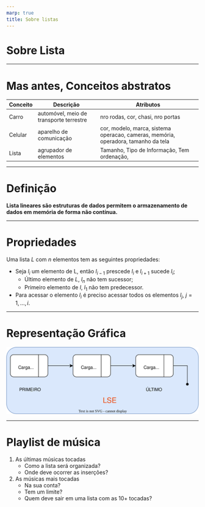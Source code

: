 ```yaml
---
marp: true
title: Sobre listas
---
```

# Sobre Lista

---
# Mas antes, Conceitos abstratos

| Conceito      | Descrição     | Atributos      |
| -----------   | -----------   | ---            |
| Carro         | automóvel, meio de transporte terrestre              |  nro rodas, cor, chasi, nro portas              |
| Celular       |  aparelho de comunicação| cor, modelo, marca,  sistema operacao, cameras, memória,  operadora, tamanho da tela |
| Lista         | agrupador de elementos |  Tamanho, Tipo de Informação, Tem ordenação, 



---

# Definição
__Lista lineares são estruturas de dados permitem o armazenamento de dados em memória de forma não contínua.__

----
# Propriedades
Uma lista $L$ com $n$ elementos tem as seguintes propriedades:

* Seja $l_i$ um elemento de L, então $l_{i-1}$ prescede $l_i$ e $l_{i+1}$ sucede $l_i$;
    * Último elemento de $L$, $l_n$ não tem sucessor;
    * Primeiro elemento de $l$, $l_1$ não tem predecessor.
* Para acessar o elemento $l_i$ é preciso acessar todos os elementos $l_j$, $j=1,...,i$.


----
# Representação Gráfica

![Representa](imgs/representa.svg "Representação")

---
# Playlist de música 

1. As últimas músicas tocadas
    * Como a lista será organizada?
    * Onde deve ocorrer as inserções?
2. As músicas mais tocadas
    * Na sua conta?
    * Tem um limite?
    * Quem deve sair em uma lista com as 10+ tocadas?

